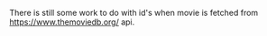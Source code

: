 There is still some work to do with id's when movie is fetched from https://www.themoviedb.org/ api.
